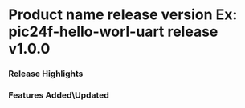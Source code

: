 # Product name release version Ex: pic24f-hello-worl-uart release v1.0.0
### Release Highlights



### Features Added\Updated

